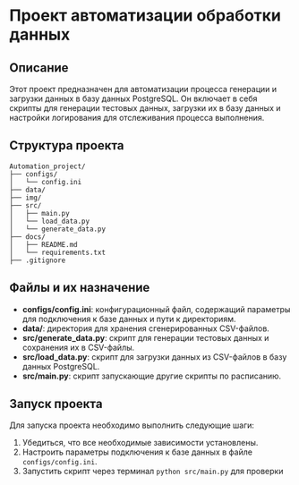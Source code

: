 # Проект автоматизации обработки данных

## Описание

Этот проект предназначен для автоматизации процесса генерации и загрузки данных в базу данных PostgreSQL. Он включает в себя скрипты для генерации тестовых данных, загрузки их в базу данных и настройки логирования для отслеживания процесса выполнения.

## Структура проекта

``` 
Automation_project/
├── configs/
│   └── config.ini
├── data/
├── img/
├── src/
│   ├── main.py
│   └── load_data.py
│   └── generate_data.py
├── docs/
│   ├── README.md
│   └── requirements.txt
├── .gitignore
``` 


## Файлы и их назначение

* **configs/config.ini**: конфигурационный файл, содержащий параметры для подключения к базе данных и пути к директориям.
* **data/**: директория для хранения сгенерированных CSV-файлов.
* **src/generate_data.py**: скрипт для генерации тестовых данных и сохранения их в CSV-файлы.
* **src/load_data.py**: скрипт для загрузки данных из CSV-файлов в базу данных PostgreSQL.
* **src/main.py**: скрипт запускающие другие скрипты по расписанию.

## Запуск проекта

Для запуска проекта необходимо выполнить следующие шаги:

1. Убедиться, что все необходимые зависимости установлены.
2. Настроить параметры подключения к базе данных в файле `configs/config.ini`.
3. Запустить скрипт через терминал `python src/main.py` для проверки
